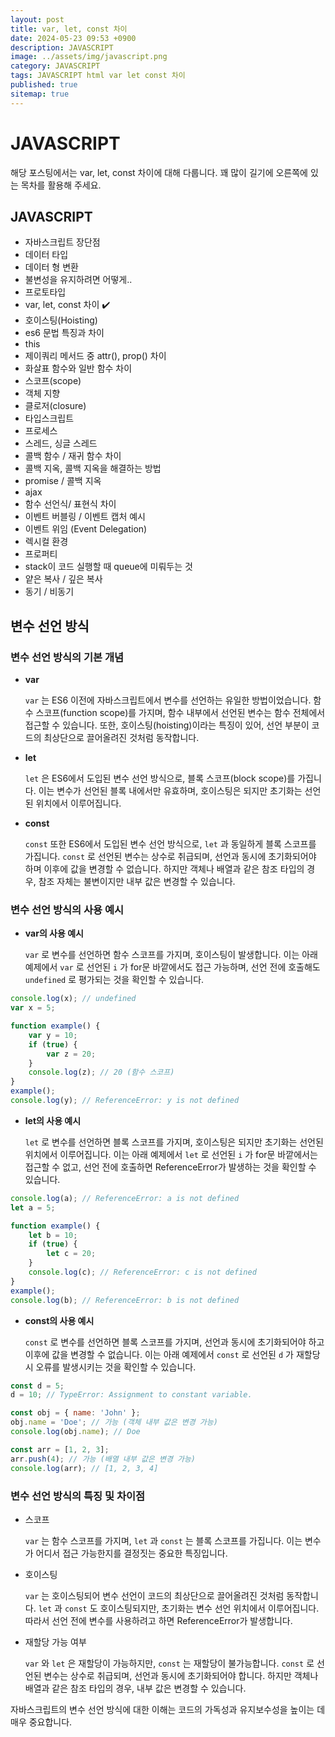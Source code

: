 ```yaml
---
layout: post
title: var, let, const 차이
date: 2024-05-23 09:53 +0900
description: JAVASCRIPT
image: ../assets/img/javascript.png
category: JAVASCRIPT
tags: JAVASCRIPT html var let const 차이
published: true
sitemap: true
---
```


# JAVASCRIPT
해당 포스팅에서는 var, let, const 차이에 대해 다룹니다. 꽤 많이 길기에 오른쪽에 있는 목차를 활용해 주세요.<br />


## __JAVASCRIPT__
* 자바스크립트 장단점 <br/>
* 데이터 타입 <br/>
* 데이터 형 변환<br/>
* 불변성을 유지하려면 어떻게..<br/>
* 프로토타입 <br/>
* var, let, const 차이 ✔️<br/>
* 호이스팅(Hoisting)<br/>
* es6 문법 특징과 차이<br/>
* this<br/>
* 제이쿼리 메서드 중 attr(), prop() 차이<br/>
* 화살표 함수와 일반 함수 차이<br/>
* 스코프(scope)<br/>
* 객체 지향<br/>
* 클로저(closure)<br/>
* 타입스크립트<br/>
* 프로세스<br/>
* 스레드, 싱글 스레드<br/>
* 콜백 함수 / 재귀 함수 차이<br/>
* 콜백 지옥, 콜백 지옥을 해결하는 방법<br/>
* promise / 콜백 지옥<br/>
* ajax<br/>
* 함수 선언식/ 표현식 차이<br/>
* 이벤트 버블링 / 이벤트 캡처 예시<br/>
* 이벤트 위임 (Event Delegation)<br/>
* 렉시컬 환경<br/>
* 프로퍼티<br/>
* stack이 코드 실행할 때 queue에 미뤄두는 것<br/>
* 얕은 복사 / 깊은 복사<br/>
* 동기 / 비동기<br/>

## __변수 선언 방식__<br/>

### __변수 선언 방식의 기본 개념__

* __var__

    `var` 는 ES6 이전에 자바스크립트에서 변수를 선언하는 유일한 방법이었습니다. 함수 스코프(function scope)를 가지며, 함수 내부에서 선언된 변수는 함수 전체에서 접근할 수 있습니다. 또한, 호이스팅(hoisting)이라는 특징이 있어, 선언 부분이 코드의 최상단으로 끌어올려진 것처럼 동작합니다.

* __let__

    `let` 은 ES6에서 도입된 변수 선언 방식으로, 블록 스코프(block scope)를 가집니다. 이는 변수가 선언된 블록 내에서만 유효하며, 호이스팅은 되지만 초기화는 선언된 위치에서 이루어집니다.

* __const__

    `const` 또한 ES6에서 도입된 변수 선언 방식으로, `let` 과 동일하게 블록 스코프를 가집니다. `const` 로 선언된 변수는 상수로 취급되며, 선언과 동시에 초기화되어야 하며 이후에 값을 변경할 수 없습니다. 하지만 객체나 배열과 같은 참조 타입의 경우, 참조 자체는 불변이지만 내부 값은 변경할 수 있습니다.


### __변수 선언 방식의 사용 예시__

* __var의 사용 예시__

    `var` 로 변수를 선언하면 함수 스코프를 가지며, 호이스팅이 발생합니다. 이는 아래 예제에서 `var` 로 선언된 `i` 가 for문 바깥에서도 접근 가능하며, 선언 전에 호출해도 `undefined` 로 평가되는 것을 확인할 수 있습니다.

```javascript
console.log(x); // undefined
var x = 5;

function example() {
    var y = 10;
    if (true) {
        var z = 20;
    }
    console.log(z); // 20 (함수 스코프)
}
example();
console.log(y); // ReferenceError: y is not defined
```

* __let의 사용 예시__

    `let` 로 변수를 선언하면 블록 스코프를 가지며, 호이스팅은 되지만 초기화는 선언된 위치에서 이루어집니다. 이는 아래 예제에서 `let` 로 선언된 `i` 가 for문 바깥에서는 접근할 수 없고, 선언 전에 호출하면 ReferenceError가 발생하는 것을 확인할 수 있습니다.

```javascript
console.log(a); // ReferenceError: a is not defined
let a = 5;

function example() {
    let b = 10;
    if (true) {
        let c = 20;
    }
    console.log(c); // ReferenceError: c is not defined
}
example();
console.log(b); // ReferenceError: b is not defined
```

* __const의 사용 예시__

    `const` 로 변수를 선언하면 블록 스코프를 가지며, 선언과 동시에 초기화되어야 하고 이후에 값을 변경할 수 없습니다. 이는 아래 예제에서 `const` 로 선언된 `d` 가 재할당 시 오류를 발생시키는 것을 확인할 수 있습니다.

```javascript
const d = 5;
d = 10; // TypeError: Assignment to constant variable.

const obj = { name: 'John' };
obj.name = 'Doe'; // 가능 (객체 내부 값은 변경 가능)
console.log(obj.name); // Doe

const arr = [1, 2, 3];
arr.push(4); // 가능 (배열 내부 값은 변경 가능)
console.log(arr); // [1, 2, 3, 4]
```

### __변수 선언 방식의 특징 및 차이점__

* 스코프

    `var` 는 함수 스코프를 가지며, `let` 과 `const` 는 블록 스코프를 가집니다. 이는 변수가 어디서 접근 가능한지를 결정짓는 중요한 특징입니다.

* 호이스팅

    `var` 는 호이스팅되어 변수 선언이 코드의 최상단으로 끌어올려진 것처럼 동작합니다. `let` 과 `const` 도 호이스팅되지만, 초기화는 변수 선언 위치에서 이루어집니다. 따라서 선언 전에 변수를 사용하려고 하면 ReferenceError가 발생합니다.

* 재할당 가능 여부

    `var` 와 `let` 은 재할당이 가능하지만, `const` 는 재할당이 불가능합니다. `const` 로 선언된 변수는 상수로 취급되며, 선언과 동시에 초기화되어야 합니다. 하지만 객체나 배열과 같은 참조 타입의 경우, 내부 값은 변경할 수 있습니다.


자바스크립트의 변수 선언 방식에 대한 이해는 코드의 가독성과 유지보수성을 높이는 데 매우 중요합니다.